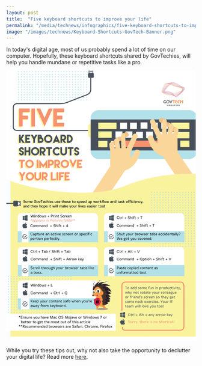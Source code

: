 ```yaml
---
layout: post
title:  "Five keyboard shortcuts to improve your life"
permalink: "/media/technews/infographics/five-keyboard-shortcuts-to-improve-your life"
image: "/images/technews/Keyboard-Shortcuts-GovTech-Banner.png"
---
```


In today's digital age, most of us probably spend a lot of time on our computer. Hopefully, these keyboard shortcuts shared by GovTechies, will help you handle mundane or repetitive tasks like a pro.

![Five keyboard shortcuts from GovTech to improve your life in a Smart Nation](/images/technews/Keyboard-Shortcut-GovTech-Tech-Tips.png)


While you try these tips out, why not also take the opportunity to declutter your digital life? Read more [here](https://www.tech.gov.sg/media/technews/digital-decluttering-made-easy).  
